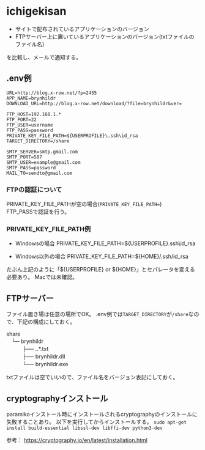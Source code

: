 # ichigekisan
- サイトで配布されているアプリケーションのバージョン
- FTPサーバー上に置いているアプリケーションのバージョン(txtファイルのファイル名)

を比較し、メールで通知する。

## .env例
```
URL=http://blog.x-row.net/?p=2455
APP_NAME=brynhildr
DOWNLOAD_URL=http://blog.x-row.net/download/?file=brynhildr&ver=

FTP_HOST=192.168.1.*
FTP_PORT=22
FTP_USER=username
FTP_PASS=password
PRIVATE_KEY_FILE_PATH=${USERPROFILE}\.ssh\id_rsa
TARGET_DIRECTORY=/share

SMTP_SERVER=smtp.gmail.com
SMTP_PORT=587
SMTP_USER=example@gmail.com
SMTP_PASS=password
MAIL_TO=sendto@gmail.com
```

### FTPの認証について
PRIVATE_KEY_FILE_PATHが空の場合(`PRIVATE_KEY_FILE_PATH=`)  
FTP_PASSで認証を行う。

### PRIVATE_KEY_FILE_PATH例
- Windowsの場合 
  PRIVATE_KEY_FILE_PATH=${USERPROFILE}\.ssh\id_rsa
  
- Windows以外の場合
  PRIVATE_KEY_FILE_PATH=${HOME}/.ssh/id_rsa

たぶん上記のように「${USERPROFILE} or ${HOME}」とセパレータを変える必要あり。
Macでは未確認。

## FTPサーバー
ファイル置き場は任意の場所でOK。
.env例では`TARGET_DIRECTORY`が`/share`なので、下記の構成にしておく。

share  
　└─ brynhildr  
　　　├── *.*.*.txt  
　　　├── brynhildr.dll  
　　　└── brynhildr.exe  

txtファイルは空でいいので、ファイル名をバージョン表記にしておく。

## cryptographyインストール
paramikoインストール時にインストールされるcryptographyのインストールに失敗することあり。
以下を実行してからインストールする。
`sudo apt-get install build-essential libssl-dev libffi-dev python3-dev`

参考：
https://cryptography.io/en/latest/installation.html
